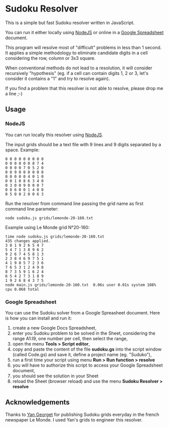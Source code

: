 # Sudoku Resolver

This is a simple but fast Sudoku resolver written in JavaScript.

You can run it either locally using [NodeJS](https://nodejs.org/en/) or online in a [Google Spreadsheet](https://docs.google.com/spreadsheets) document.

This program will resolve most of "difficult" problems in less than 1 second. It applies a simple methodology to eliminate candidate digits in a cell considering the row, column or 3x3 square.

When conventional methods do not lead to a resolution, it will consider recursively "hypothesis" (eg. if a cell can contain digits 1, 2 or 3, let's consider it contains a "1" and try to resolve again).

If you find a problem that this resolver is not able to resolve, please drop me a line ;-)

## Usage

### NodeJS

You can run locally this resolver using [NodeJS](https://nodejs.org/en/).

The input grids should be a text file with 9 lines and 9 digits separated by a space. 
Example:
```
0 0 0 0 0 0 0 0 0 
0 0 0 0 0 0 8 7 4 
0 0 0 0 7 0 5 2 0 
0 0 9 0 0 0 0 0 0
0 0 0 0 0 4 0 1 0 
0 0 1 0 8 6 3 4 0 
0 3 0 0 9 0 0 0 7 
0 8 6 0 0 1 4 0 0 
0 5 0 0 2 0 0 6 3
```

Run the resolver from command line passing the grid name as first command line parameter:

```
node sudoku.js grids/lemonde-20-160.txt
```

Example using Le Monde grid N°20-160:

```
time node sudoku.js grids/lemonde-20-160.txt
435 changes applied.
3 8 1 9 2 6 5 4 7 
5 4 7 1 3 8 9 6 2 
9 2 6 7 4 5 8 1 3 
2 3 8 4 6 9 7 5 1 
4 1 9 8 5 7 2 3 6 
7 6 5 3 1 2 4 9 8 
8 7 3 5 9 1 6 2 4 
6 5 4 2 7 3 1 8 9 
1 9 2 6 8 4 3 7 5 
node main.js grids/lemonde-20-160.txt  0.06s user 0.01s system 108% cpu 0.068 total
```

### Google Spreadsheet

You can use the Sudoku solver from a Google Spreasheet document.
Here is how you can install and run it:
1. create a new Google Docs Spreadsheet,
2. enter you Sudoku problem to be solved in the Sheet, considering the range A1:I9, one number per cell, then select the range,
2. open the menu **Tools > Script editor**,
3. copy and paste the content of the file **sudoku.gs** into the script window (called Code.gs) and save it, define a project name (eg. "Suduko"),
4. run a first time your script using menu **Run > Run function > resolve**
5. you will have to authorize this script to access your Google Spreadsheet document,
6. you should see the solution in your Sheet
7. reload the Sheet (browser reload) and use the menu **Sudoku Resolver > resolve**

## Acknowledgements

Thanks to [Yan Georget](https://about.me/yangeorget) for publishing Sudoku grids everyday in the french newspaper Le Monde. I used Yan's grids to engineer this resolver.
